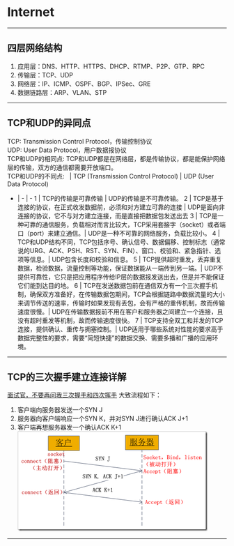 # Internet

---

## 四层网络结构
1. 应用层：DNS、HTTP、HTTPS、DHCP、RTMP、P2P、GTP、RPC
2. 传输层：TCP、UDP
3. 网络层：IP、ICMP、OSPF、BGP、IPSec、GRE
4. 数据链路层：ARP、VLAN、STP

---

## TCP和UDP的异同点
TCP: Transmission Control Protocol，传输控制协议   
UDP: User Data Protocol，用户数据报协议   
TCP和UDP的相同点:
  TCP和UDP都是在网络层，都是传输协议，都是能保护网络层的传输，双方的通信都需要开放端口。   
TCP和UDP的不同点:
 &nbsp; | TCP (Transmission Control Protocol) | UDP (User Data Protocol)
- | - | -
1 | TCP的传输是可靠传输 | UDP的传输是不可靠传输。
2 | TCP是基于连接的协议，在正式收发数据前，必须和对方建立可靠的连接 | UDP是面向非连接的协议，它不与对方建立连接，而是直接把数据包发送出去
3 | TCP是一种可靠的通信服务，负载相对而言比较大，TCP采用套接字（socket）或者端口（port）来建立通信。| UDP是一种不可靠的网络服务，负载比较小。
4 | TCP和UDP结构不同，TCP包括序号、确认信号、数据偏移、控制标志（通常说的URG、ACK、PSH、RST、SYN、FIN）、窗口、校验和、紧急指针、选项等信息。| UDP包含长度和校验和信息。
5 | TCP提供超时重发，丢弃重复数据，检验数据，流量控制等功能，保证数据能从一端传到另一端。| UDP不提供可靠性，它只是把应用程序传给IP层的数据报发送出去，但是并不能保证它们能到达目的地。
6	| TCP在发送数据包前在通信双方有一个三次握手机制，确保双方准备好，在传输数据包期间，TCP会根据链路中数据流量的大小来调节传送的速率，传输时如果发现有丢包，会有严格的重传机制，故而传输速度很慢。| UDP在传输数据报前不用在客户和服务器之间建立一个连接，且没有超时重发等机制，故而传输速度很快。
7	| TCP支持全双工和并发的TCP连接，提供确认、重传与拥塞控制。| UDP适用于哪些系统对性能的要求高于数据完整性的要求，需要“简短快捷”的数据交换、需要多播和广播的应用环境。

---

## TCP的三次握手建立连接详解
[面试官，不要再问我三次握手和四次挥手](https://zhuanlan.zhihu.com/p/86426969)
大致流程如下：
1. 客户端向服务器发送一个SYN J
2. 服务器向客户端响应一个SYN K，并对SYN J进行确认ACK J+1
3. 客户端再想服务器发一个确认ACK K+1
![TCP三次握手](./images/TCP.png)

---
